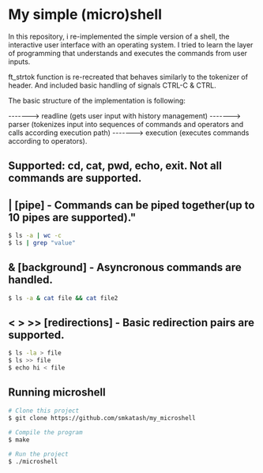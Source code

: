 # My simple (micro)shell

In this repository, i re-implemented the simple version of a shell, the interactive user interface with an operating system. I tried to learn the layer of programming that understands and executes the commands from user inputs.

ft_strtok function is re-recreated that behaves similarly to the tokenizer of <cstring> header. And included basic handling of signals CTRL-C & CTRL\.

The basic structure of the implementation is following:

-------> readline (gets user input with history management)
-------> parser (tokenizes input into sequences of commands and operators and calls according execution path)
-------> execution (executes commands according to operators).


## Supported: cd, cat, pwd, echo, exit. Not all commands are supported. ##
## | [pipe] - Commands can be piped together(up to 10 pipes are supported)." ##
```bash
$ ls -a | wc -c
$ ls | grep "value"
```
## & [background] - Asyncronous commands are handled. ##
```bash
$ ls -a & cat file && cat file2
```

## < > >> [redirections] - Basic redirection pairs are supported. ##
```bash
$ ls -la > file
$ ls >> file 
$ echo hi < file
```
         
## Running microshell ##
```bash
# Clone this project
$ git clone https://github.com/smkatash/my_microshell
         
# Compile the program
$ make

# Run the project
$ ./microshell

```
